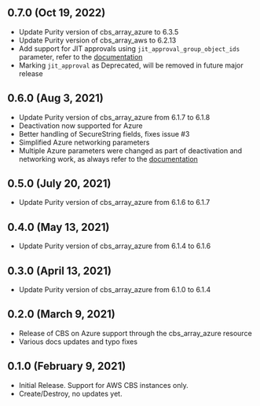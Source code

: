 ## 0.7.0 (Oct 19, 2022)

* Update Purity version of cbs_array_azure to 6.3.5
* Update Purity version of cbs_array_aws to 6.2.13
* Add support for JIT approvals using `jit_approval_group_object_ids` parameter, refer to the [documentation](docs/resources/array_azure.md)
* Marking `jit_approval` as Deprecated, will be removed in future major release

## 0.6.0 (Aug 3, 2021)

* Update Purity version of cbs_array_azure from 6.1.7 to 6.1.8
* Deactivation now supported for Azure
* Better handling of SecureString fields, fixes issue #3
* Simplified Azure networking parameters
* Multiple Azure parameters were changed as part of deactivation and networking work, as always refer to the [documentation](docs/resources/array_azure.md)

## 0.5.0 (July 20, 2021)

* Update Purity version of cbs_array_azure from 6.1.6 to 6.1.7

## 0.4.0 (May 13, 2021)

* Update Purity version of cbs_array_azure from 6.1.4 to 6.1.6

## 0.3.0 (April 13, 2021)

* Update Purity version of cbs_array_azure from 6.1.0 to 6.1.4

## 0.2.0 (March 9, 2021)

* Release of CBS on Azure support through the cbs_array_azure resource
* Various docs updates and typo fixes

## 0.1.0 (February 9, 2021)

* Initial Release. Support for AWS CBS instances only.
* Create/Destroy, no updates yet.